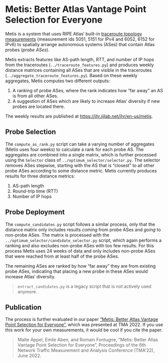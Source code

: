 # Metis: Better Atlas Vantage Point Selection for Everyone

Metis is a system that uses RIPE Atlas‘ built-in [traceroute topology
measurements](https://atlas.ripe.net/docs/built-in-measurements/#traceroute-5-000-6-999)
(measurement ids 5051, 5151 for IPv4 and 6052, 6152 for IPv6) to spatially
arrange autonomous systems (ASes) that contain Atlas probes (_probe ASes_).

Metis extracts features like AS-path length, RTT, and number of IP hops from the
traceroutes (`../traceroute_features.py`) and produces weekly distance matrices
containing all ASes that are visible in the traceroutes
(`../aggregate_traceroute_features.py`). Based on these weekly aggregates, Metis
computes two different outputs:

1. A ranking of probe ASes, where the rank indicates how “far away” an AS is
   from all other ASes.
2. A suggestion of ASes which are likely to increase Atlas‘ diversity if new
   probes are located there.

The weekly results are published at https://ihr.iijlab.net/ihr/en-us/metis.

## Probe Selection

The `compute_as_rank.py` script can take a varying number of aggregates (Metis
uses four weeks) to calculate a rank for each probe AS. The aggregates are
combined into a single matrix, which is further processed using the `Selector`
class of `../optimum_selector/selector.py`. The selector removes ASes stepwise,
starting with the AS that is “closest” to all other probe ASes according to some
distance metric. Metis currently produces results for three distance metrics:

1. AS-path length
2. Round-trip time (RTT)
3. Number of IP hops

## Probe Deployment

The `compute_candidates.py` script follows a similar process, only that the
distance matrix only includes results _coming_ from probe ASes and _going_ to
non-probe ASes. The matrix is processed with the
`../optimum_selector/candidate_selector.py` script, which again performs a
ranking and also excludes non-probe ASes with too few results. For this process
Metis uses 24 weeks of data and only includes non-probe ASes that were reached
from at least half of the probe ASes.

The remaining ASes are ranked by how “far away” they are from existing probe
ASes, indicating that placing a new probe in these ASes would increase Atlas‘
diversity.

> `extract_candidates.py` is a legacy script that is not actively used anymore.

## Publication

The process is further evaluated in our paper [“Metis: Better Atlas Vantage
Point Selection for
Everyone”](https://tma.ifip.org/2022/wp-content/uploads/sites/11/2022/06/tma2022-paper18.pdf),
which was presented at TMA 2022. If you use this work for your own measurements,
it would be cool if you cite the paper.

> Malte Appel, Emile Aben, and Romain Fontugne, “Metis: Better Atlas Vantage
Point Selection for Everyone”, Proceedings of the 6th Network Traffic
Measurement and Analysis Conference (TMA'22), June 2022.